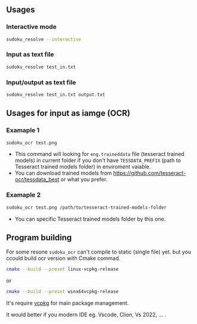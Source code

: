 ## Usages

### Interactive mode

```bash
sudoku_resolve --interactive
```

### Input as text file

```bash
sudoku_resolve test_in.txt
```

### Input/output as text file

```bash
sudoku_resolve test_in.txt output.txt
```
## Usages for input as iamge (OCR)

### Examaple 1

```bash
sudoku_ocr test.png
```
 - This command will looking for `eng.traineddata` file (tesseract trained models) in current folder if you don't have `TESSDATA_PREFIX` (path to Tesseract trained models folder) in enviroment vaiable.
 - You can download trained models from https://github.com/tesseract-ocr/tessdata_best or what you prefer. 

 
### Examaple 2

```bash
sudoku_ocr test.png /path/to/tesseract-trained-models-folder
```
- You can specific Tesseract trained models folder by this one.

## Program building

For some resone `sudoku_ocr` can't compile to static (single file) yet. but you ccould build ocr version with Cmake commad.

```bash
cmake --build --preset linux-vcpkg-release
```
or

```bash
cmake --build --preset winx64vcpkg-release
```

It's require [vcpkg](https://vcpkg.io/en/) for main package management.

It would better if you modern IDE eg. Vscode, Clion, Vs 2022, ... .

